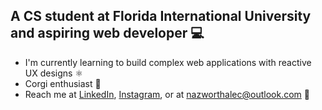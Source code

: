 ## A CS student at Florida International University and aspiring web developer 💻

* I'm currently learning to build complex web applications with reactive UX designs ⚛️
* Corgi enthusiast 🍞
* Reach me at [LinkedIn](https://www.linkedin.com/in/alecnazworth/), [Instagram](https://www.instagram.com/alecnazzy/), or at nazworthalec@outlook.com 📧
